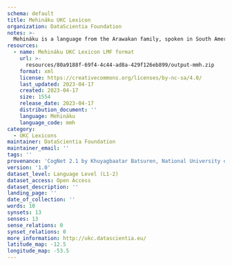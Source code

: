 ```yaml
---
schema: default
title: Mehináku UKC Lexicon
organization: DataScientia Foundation
notes: >-
  Mehináku is a language from the Arawakan family, spoken in South America. The UKC Lexicon of Mehináku is represented as a lexico-semantic network. It consists of words, word senses, synsets, as well as sense-level and synset-level relationships.
resources:
  - name: Mehináku UKC Lexicon LMF format
    url: >-
      resources/80a9188f-69f4-4c44-ad8a-429f126eb899/output-mmh.zip
    format: xml
    license: https://creativecommons.org/licenses/by-nc-sa/4.0/
    last_updated: 2023-04-17
    created: 2023-04-17
    size: 1554
    release_date: 2023-04-17
    distribution_document: ''
    language: Mehináku
    language_code: mmh
category:
  - UKC Lexicons
maintainer: DataScientia Foundation
maintainer_email: ''
tags: ''
provenance: 'CogNet 2.1 by Khuyagbaatar Batsuren, National University of Mongolia (http://cognet.ukc.disi.unitn.it); Native Languages of the Americas 2021.11. by Laura Redish and Orrin Lewis (http://www.native-languages.org); Princeton WordNet 2.1 by Princeton University (https://wordnet.princeton.edu)'
version: '1.0'
dataset_level: Language Level (L1-2)
dataset_access: Open Access
dataset_description: ''
landing_page: ''
date_of_collection: ''
words: 10
synsets: 13
senses: 13
sense_relations: 0
synset_relations: 0
more_information: http://ukc.datascientia.eu/
latitude_map: -12.5
longitude_map: -53.5
---
```

